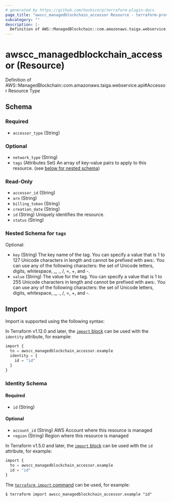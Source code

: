 ```yaml
---
# generated by https://github.com/hashicorp/terraform-plugin-docs
page_title: "awscc_managedblockchain_accessor Resource - terraform-provider-awscc"
subcategory: ""
description: |-
  Definition of AWS::ManagedBlockchain::com.amazonaws.taiga.webservice.api#Accessor Resource Type
---
```


# awscc_managedblockchain_accessor (Resource)

Definition of AWS::ManagedBlockchain::com.amazonaws.taiga.webservice.api#Accessor Resource Type



<!-- schema generated by tfplugindocs -->
## Schema

### Required

- `accessor_type` (String)

### Optional

- `network_type` (String)
- `tags` (Attributes Set) An array of key-value pairs to apply to this resource. (see [below for nested schema](#nestedatt--tags))

### Read-Only

- `accessor_id` (String)
- `arn` (String)
- `billing_token` (String)
- `creation_date` (String)
- `id` (String) Uniquely identifies the resource.
- `status` (String)

<a id="nestedatt--tags"></a>
### Nested Schema for `tags`

Optional:

- `key` (String) The key name of the tag. You can specify a value that is 1 to 127 Unicode characters in length and cannot be prefixed with aws:. You can use any of the following characters: the set of Unicode letters, digits, whitespace, _, ., /, =, +, and -.
- `value` (String) The value for the tag. You can specify a value that is 1 to 255 Unicode characters in length and cannot be prefixed with aws:. You can use any of the following characters: the set of Unicode letters, digits, whitespace, _, ., /, =, +, and -.

## Import

Import is supported using the following syntax:

In Terraform v1.12.0 and later, the [`import` block](https://developer.hashicorp.com/terraform/language/import) can be used with the `identity` attribute, for example:

```terraform
import {
  to = awscc_managedblockchain_accessor.example
  identity = {
    id = "id"
  }
}
```

<!-- schema generated by tfplugindocs -->
### Identity Schema

#### Required

- `id` (String)

#### Optional

- `account_id` (String) AWS Account where this resource is managed
- `region` (String) Region where this resource is managed

In Terraform v1.5.0 and later, the [`import` block](https://developer.hashicorp.com/terraform/language/import) can be used with the `id` attribute, for example:

```terraform
import {
  to = awscc_managedblockchain_accessor.example
  id = "id"
}
```

The [`terraform import` command](https://developer.hashicorp.com/terraform/cli/commands/import) can be used, for example:

```shell
$ terraform import awscc_managedblockchain_accessor.example "id"
```
